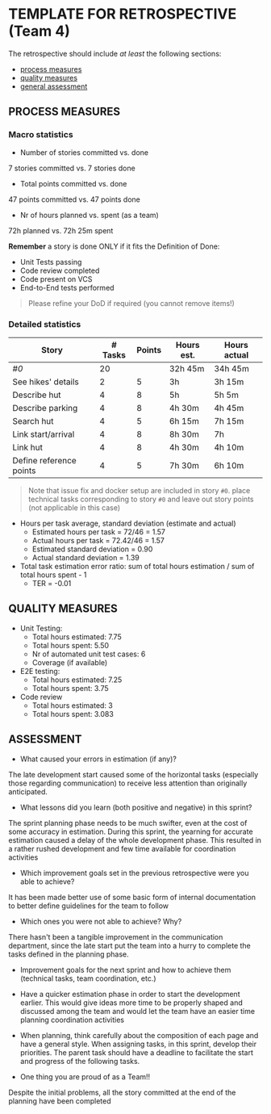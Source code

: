 TEMPLATE FOR RETROSPECTIVE (Team 4)
=====================================

The retrospective should include _at least_ the following
sections:

- [process measures](#process-measures)
- [quality measures](#quality-measures)
- [general assessment](#assessment)

## PROCESS MEASURES 

### Macro statistics

- Number of stories committed vs. done 

7 stories committed vs. 7 stories done

- Total points committed vs. done 

47 points committed vs. 47 points done

- Nr of hours planned vs. spent (as a team)

72h planned vs. 72h 25m spent

**Remember** a story is done ONLY if it fits the Definition of Done:
 
- Unit Tests passing
- Code review completed
- Code present on VCS
- End-to-End tests performed

> Please refine your DoD if required (you cannot remove items!) 

### Detailed statistics

| Story                   | # Tasks | Points | Hours est. | Hours actual |
| ----------------------- | ------- | ------ | ---------- | ------------ |
| _#0_                    | 20      |        | 32h 45m    | 34h 45m      |
| See hikes' details      | 2       | 5      | 3h         | 3h 15m       |
| Describe hut            | 4       | 8      | 5h         | 5h 5m        |
| Describe parking        | 4       | 8      | 4h 30m     | 4h 45m       |
| Search hut              | 4       | 5      | 6h 15m     | 7h 15m       |
| Link start/arrival      | 4       | 8      | 8h 30m     | 7h           |
| Link hut                | 4       | 8      | 4h 30m     | 4h 10m       |
| Define reference points | 4       | 5      | 7h 30m     | 6h 10m       |
   

> Note that issue fix and docker setup are included in story `#0`.
> place technical tasks corresponding to story `#0` and leave out story points (not applicable in this case)

- Hours per task average, standard deviation (estimate and actual)
  - Estimated hours per task = 72/46 = 1.57
  - Actual hours per task = 72.42/46 = 1.57
  - Estimated standard deviation = 0.90
  - Actual standard deviation = 1.39
- Total task estimation error ratio: sum of total hours estimation / sum of total hours spent - 1
  - TER = -0.01

  
## QUALITY MEASURES 

- Unit Testing:
  - Total hours estimated: 7.75
  - Total hours spent: 5.50
  - Nr of automated unit test cases: 6
  - Coverage (if available)
- E2E testing:
  - Total hours estimated: 7.25
  - Total hours spent: 3.75
- Code review 
  - Total hours estimated: 3 
  - Total hours spent: 3.083
  


## ASSESSMENT

- What caused your errors in estimation (if any)?

The late development start caused some of the horizontal tasks (especially those regarding communication) to receive less attention than originally anticipated.

- What lessons did you learn (both positive and negative) in this sprint?

The sprint planning phase needs to be much swifter, even at the cost of some accuracy in estimation. During this sprint, the yearning for accurate estimation caused a delay of the whole development phase. This resulted in a rather rushed development and few time available for coordination activities

- Which improvement goals set in the previous retrospective were you able to achieve? 

It has been made better use of some basic form of internal documentation to better define guidelines for the team to follow 
  
- Which ones you were not able to achieve? Why?

There hasn't been a tangible improvement in the communication department, since the late start put the team into a hurry to complete the tasks defined in the planning phase.

- Improvement goals for the next sprint and how to achieve them (technical tasks, team coordination, etc.)

 - Have a quicker estimation phase in order to start the development earlier. This would give ideas more time to be properly shaped and discussed among the team and would let the team have an easier time planning coordination activities 
 - When planning, think carefully about the composition of each page and have a general style. When assigning tasks, in this sprint, develop their priorities. The parent task should have a deadline to facilitate the start and progress of the following tasks.

- One thing you are proud of as a Team!!

Despite the initial problems, all the story committed at the end of the planning have been completed
